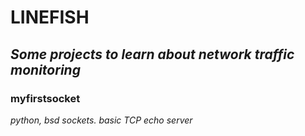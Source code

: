 # LINEFISH
## *Some projects to learn about network traffic monitoring*

### myfirstsocket
*python, bsd sockets. basic TCP echo server*

